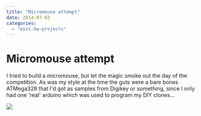 ```yaml
---
title: "Micromouse attempt"
date: 2014-07-03
categories: 
  - "mini-hw-projects"
---
```


# Micromouse attempt

I tried to build a micromouse, but let the magic smoke out the day of the competition. As was my style at the time the guts were a bare bones ATMega328 that I'd got as samples from Digikey or something, since I only had one 'real' arduino which was used to program my DIY clones... 

![](https://cdn.hackaday.io/images/3637021404399240561.jpg)